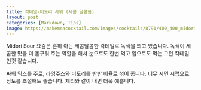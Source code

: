```yaml
---
title: 칵테일-미도리 사워 (세콤 달콤한)
layout: post
categories: [Markdown, Tips]
image: https://makemeacocktail.com/images/cocktails/8791/400_400_midori-sour-720x720-recipe.jpg
---
```


Midori Sour
요즘은 흔히 아는 세콤달콤한 칵테일로 녹색을 띄고 있습니다.
녹색이 세콤한 맛을 더 돋구워 주는 역할을 해서 눈으로도 한번 먹고 입으로도 먹는 그런 칵테일 인것 같습니다.

싸워 믹스를 주로,
라임주스와 미도리를 반반 비율로 섞어 줍니다.
너무 시면 시럽으로 당도를 조절해도 좋습니다.
체리와 같이 내면 더욱 예쁩니다.

